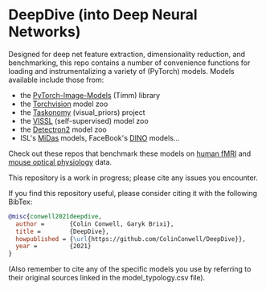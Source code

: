 # DeepDive (into Deep Neural Networks)

Designed for deep net feature extraction, dimensionality reduction, and benchmarking, this repo contains a number of convenience functions for loading and instrumentalizing a variety of (PyTorch) models. Models available include those from:

- the [PyTorch-Image-Models](https://github.com/rwightman/pytorch-image-models) (Timm) library
- the [Torchvision](https://pytorch.org/vision/stable/models.html) model zoo
- the [Taskonomy](http://taskonomy.stanford.edu/) (visual_priors) project
- the [VISSL](https://vissl.ai/) (self-supervised) model zoo
- the [Detectron2](https://github.com/facebookresearch/detectron2) model zoo
- ISL's [MiDas](https://github.com/isl-org/MiDaS) models, FaceBook's [DINO](https://github.com/facebookresearch/dino) models...

Check out these repos that benchmark these models on [human fMRI](https://github.com/ColinConwell/DeepNSD) and [mouse optical physiology](https://github.com/ColinConwell/DeepMouseTrap) data.

This repository is a work in progress; please cite any issues you encounter.

If you find this repository useful, please consider citing it with the following BibTex:

```BibTeX
@misc{conwell2021deepdive,
  author =       {Colin Conwell, Garyk Brixi},
  title =        {DeepDive},
  howpublished = {\url{https://github.com/ColinConwell/DeepDive}},
  year =         {2021}
}
```

(Also remember to cite any of the specific models you use by referring to their original sources linked in the model_typology.csv file).
